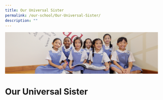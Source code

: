 ```yaml
---
title: Our Universal Sister
permalink: /our-school/Our-Universal-Sister/
description: ""
---
```

![](/images/UsefulVideos.jpg)

Our Universal Sister
====================